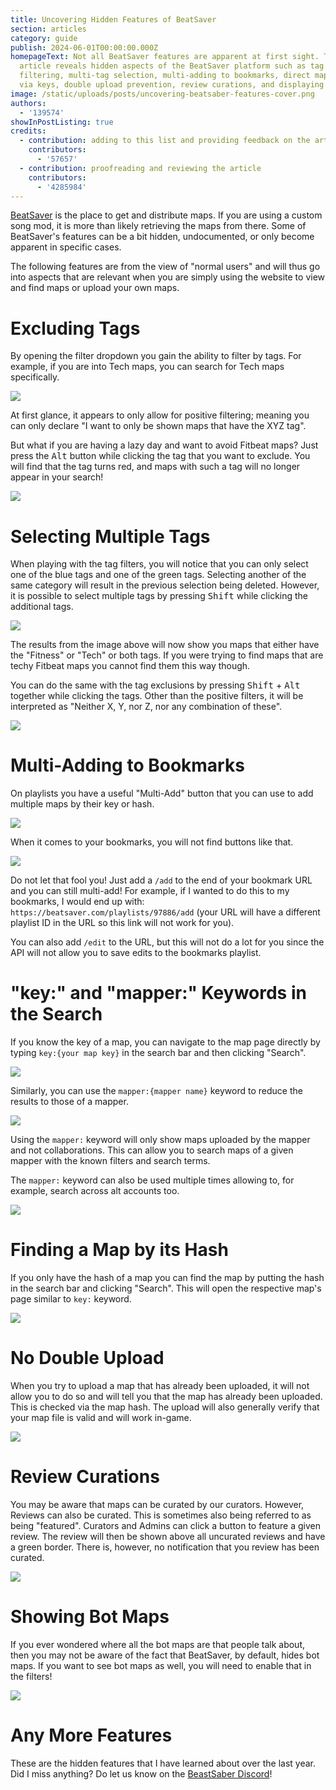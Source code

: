 ```yaml
---
title: Uncovering Hidden Features of BeatSaver
section: articles
category: guide
publish: 2024-06-01T00:00:00.000Z
homepageText: Not all BeatSaver features are apparent at first sight. This
  article reveals hidden aspects of the BeatSaver platform such as tag
  filtering, multi-tag selection, multi-adding to bookmarks, direct map search
  via keys, double upload prevention, review curations, and displaying bot maps.
image: /static/uploads/posts/uncovering-beatsaber-features-cover.png
authors:
  - '139574'
showInPostListing: true
credits:
  - contribution: adding to this list and providing feedback on the article
    contributors:
      - '57657'
  - contribution: proofreading and reviewing the article
    contributors:
      - '4285984'
---
```


[BeatSaver](https://beatsaver.com) is the place to get and distribute maps. If you are using a custom song mod, it is more than likely retrieving the maps from there. Some of BeatSaver's features can be a bit hidden, undocumented, or only become apparent in specific cases.

The following features are from the view of "normal users" and will thus go into aspects that are relevant when you are simply using the website to view and find maps or upload your own maps.

# Excluding Tags

By opening the filter dropdown you gain the ability to filter by tags. For example, if you are into Tech maps, you can search for Tech maps specifically.

![](/uploads/posts/uncovering-beatsaber-features-1.png)

At first glance, it appears to only allow for positive filtering; meaning you can only declare "I want to only be shown maps that have the XYZ tag".

But what if you are having a lazy day and want to avoid Fitbeat maps? Just press the <kbd>Alt</kbd> button while clicking the tag that you want to exclude. You will find that the tag turns red, and maps with such a tag will no longer appear in your search!

![](/uploads/posts/uncovering-beatsaber-features-2.png)

# Selecting Multiple Tags

When playing with the tag filters, you will notice that you can only select one of the blue tags and one of the green tags. Selecting another of the same category will result in the previous selection being deleted. However, it is possible to select multiple tags by pressing <kbd>Shift</kbd> while clicking the additional tags.

![](/uploads/posts/uncovering-beatsaber-features-3.png)

The results from the image above will now show you maps that either have the "Fitness" or "Tech" or both tags. If you were trying to find maps that are techy Fitbeat maps you cannot find them this way though.

You can do the same with the tag exclusions by pressing <kbd>Shift</kbd> + <kbd>Alt</kbd> together while clicking the tags. Other than the positive filters, it will be interpreted as "Neither X, Y, nor Z, nor any combination of these".

![](/uploads/posts/uncovering-beatsaber-features-4.png)

# Multi-Adding to Bookmarks

On playlists you have a useful "Multi-Add" button that you can use to add multiple maps by their key or hash.

![](/uploads/posts/uncovering-beatsaber-features-5.png)

When it comes to your bookmarks, you will not find buttons like that.

![](/uploads/posts/uncovering-beatsaber-features-6.png)

Do not let that fool you! Just add a `/add` to the end of your bookmark URL and you can still multi-add! For example, if I wanted to do this to my bookmarks, I would end up with: `https://beatsaver.com/playlists/97886/add` (your URL will have a different playlist ID in the URL so this link will not work for you).

You can also add `/edit` to the URL, but this will not do a lot for you since the API will not allow you to save edits to the bookmarks playlist.

# "key:" and "mapper:" Keywords in the Search

If you know the key of a map, you can navigate to the map page directly by typing `key:{your map key}` in the search bar and then clicking "Search".

![](/uploads/posts/uncovering-beatsaber-features-7.png)

Similarly, you can use the `mapper:{mapper name}` keyword to reduce the results to those of a mapper.

![](/uploads/posts/uncovering-beatsaber-features-11.png)

Using the `mapper:` keyword will only show maps uploaded by the mapper and not collaborations. This can allow you to search maps of a given mapper with the known filters and search terms.

The `mapper:` keyword can also be used multiple times allowing to, for example, search across alt accounts too.

![](/uploads/posts/uncovering-beatsaber-features-12.png)

# Finding a Map by its Hash

If you only have the hash of a map you can find the map by putting the hash in the search bar and clicking "Search". This will open the respective map's page similar to `key:` keyword.

![](/uploads/posts/uncovering-beatsaber-features-13.png)

# No Double Upload

When you try to upload a map that has already been uploaded, it will not allow you to do so and will tell you that the map has already been uploaded. This is checked via the map hash. The upload will also generally verify that your map file is valid and will work in-game.

![](/uploads/posts/uncovering-beatsaber-features-8.png)

# Review Curations

You may be aware that maps can be curated by our curators. However, Reviews can also be curated. This is sometimes also being referred to as being "featured". Curators and Admins can click a button to feature a given review. The review will then be shown above all uncurated reviews and have a green border. There is, however, no notification that you review has been curated.

![](/uploads/posts/uncovering-beatsaber-features-9.png)

# Showing Bot Maps

If you ever wondered where all the bot maps are that people talk about, then you may not be aware of the fact that BeatSaver, by default, hides bot maps. If you want to see bot maps as well, you will need to enable that in the filters!

![](/uploads/posts/uncovering-beatsaber-features-10.png)

# Any More Features

These are the hidden features that I have learned about over the last year. Did I miss anything? Do let us know on the [BeastSaber Discord](https://discord.gg/VJZHUbt)!
